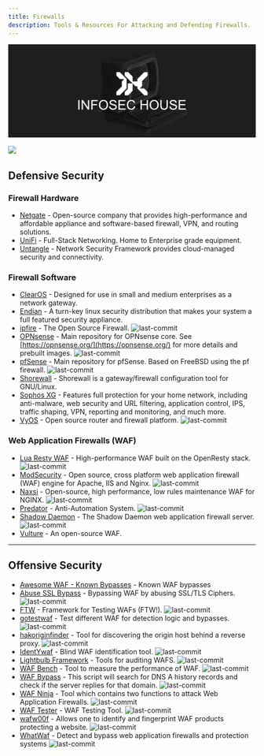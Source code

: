 ```yaml
---
title: Firewalls
description: Tools & Resources For Attacking and Defending Firewalls.
---
```


![](/assets/headers/header-logo.png)

![](https://img.shields.io/badge/Tools%20%26%20Resources%20Available-30-757575?style=for-the-badge)


## Defensive Security

### Firewall Hardware

* [Netgate](https://shop.netgate.com/) - Open-source company that provides high-performance and affordable appliance and software-based firewall, VPN, and routing solutions.
* [UniFi](https://www.ui.com/) - Full-Stack Networking. Home to Enterprise grade equipment. 
* [Untangle](https://www.untangle.com/untangle-ng-firewall/appliances/) - Network Security Framework provides cloud-managed security and connectivity. 


### Firewall Software

* [ClearOS](https://github.com/pfsense/pfsense) - Designed for use in small and medium enterprises as a network gateway. 
* [Endian](https://sourceforge.net/projects/efw/) - A turn-key linux security distribution that makes your system a full featured security appliance. 
* [ipfire](https://github.com/ipfire/ipfire-2.x) - The Open Source Firewall. ![last-commit](https://img.shields.io/github/last-commit/ipfire/ipfire-2.x?style=flat)
* [OPNsense](https://github.com/opnsense/core) - Main repository for OPNsense core. See [https://opnsense.org/](https://opnsense.org/) for more details and prebuilt images. ![last-commit](https://img.shields.io/github/last-commit/opnsense/core?style=flat)
* [pfSense](https://github.com/pfsense/pfsense) - Main repository for pfSense. Based on FreeBSD using the pf firewall. ![last-commit](https://img.shields.io/github/last-commit/pfsense/pfsense?style=flat)
* [Shorewall](https://shorewall.org/) - Shorewall is a gateway/firewall configuration tool for GNU/Linux. 
* [Sophos XG](https://www.sophos.com/en-us/products/free-tools/sophos-xg-firewall-home-edition.aspx) - Features full protection for your home network, including anti-malware, web security and URL filtering, application control, IPS, traffic shaping, VPN, reporting and monitoring, and much more. 
* [VyOS](https://github.com/vyos/vyos-build) - Open source router and firewall platform. ![last-commit](https://img.shields.io/github/last-commit/vyos/vyos-build?style=flat)


### Web Application Firewalls (WAF)

* [Lua Resty WAF](https://github.com/p0pr0ck5/lua-resty-waf) - High-performance WAF built on the OpenResty stack. ![last-commit](https://img.shields.io/github/last-commit/p0pr0ck5/lua-resty-waf?style=flat)
* [ModSecurity](https://github.com/SpiderLabs/ModSecurity) - Open source, cross platform web application firewall (WAF) engine for Apache, IIS and Nginx. ![last-commit](https://img.shields.io/github/last-commit/SpiderLabs/ModSecurity?style=flat)
* [Naxsi](https://github.com/nbs-system/naxsi) - Open-source, high performance, low rules maintenance WAF for NGINX. ![last-commit](https://img.shields.io/github/last-commit/nbs-system/naxsi?style=flat)
* [Predator](https://github.com/s0md3v/Predator) - Anti-Automation System. ![last-commit](https://img.shields.io/github/last-commit/s0md3v/Predator?style=flat)
* [Shadow Daemon](https://github.com/zecure/shadowd) - The Shadow Daemon web application firewall server. ![last-commit](https://img.shields.io/github/last-commit/zecure/shadowd?style=flat)
* [Vulture](https://www.vultureproject.org/) - An open-source WAF. 

---

## Offensive Security

* [Awesome WAF - Known Bypasses](https://github.com/0xInfection/Awesome-WAF#known-bypasses) - Known WAF bypasses 
* [Abuse SSL Bypass](https://github.com/LandGrey/abuse-ssl-bypass-waf) - Bypassing WAF by abusing SSL/TLS Ciphers. ![last-commit](https://img.shields.io/github/last-commit/LandGrey/abuse-ssl-bypass-waf?style=flat)
* [FTW](https://github.com/coreruleset/ftw) - Framework for Testing WAFs (FTW!). ![last-commit](https://img.shields.io/github/last-commit/coreruleset/ftw?style=flat)
* [gotestwaf](https://github.com/wallarm/gotestwaf) - Test different WAF for detection logic and bypasses. ![last-commit](https://img.shields.io/github/last-commit/wallarm/gotestwaf?style=flat)
* [hakoriginfinder](https://github.com/hakluke/hakoriginfinder) - Tool for discovering the origin host behind a reverse proxy. ![last-commit](https://img.shields.io/github/last-commit/hakluke/hakoriginfinder?style=flat)
* [IdentYwaf](https://github.com/stamparm/identywaf) - Blind WAF identification tool. ![last-commit](https://img.shields.io/github/last-commit/stamparm/identywaf?style=flat)
* [Lightbulb Framework](https://github.com/lightbulb-framework/lightbulb-framework) - Tools for auditing WAFS. ![last-commit](https://img.shields.io/github/last-commit/lightbulb-framework/lightbulb-framework?style=flat)
* [WAF Bench](https://github.com/microsoft/wafbench) - Tool to measure the performance of WAF. ![last-commit](https://img.shields.io/github/last-commit/microsoft/wafbench?style=flat)
* [WAF Bypass](https://github.com/vincentcox/bypass-firewalls-by-DNS-history) - This script will search for DNS A history records and check if the server replies for that domain. ![last-commit](https://img.shields.io/github/last-commit/vincentcox/bypass-firewalls-by-DNS-history?style=flat)
* [WAF Ninja](https://github.com/khalilbijjou/wafninja) - Tool which contains two functions to attack Web Application Firewalls. ![last-commit](https://img.shields.io/github/last-commit/khalilbijjou/wafninja?style=flat)
* [WAF Tester](https://github.com/Raz0r/waftester) - WAF Testing Tool. ![last-commit](https://img.shields.io/github/last-commit/Raz0r/waftester?style=flat)
* [wafw00f](https://github.com/EnableSecurity/wafw00f) - Allows one to identify and fingerprint WAF products protecting a website. ![last-commit](https://img.shields.io/github/last-commit/EnableSecurity/wafw00f?style=flat)
* [WhatWaf](https://github.com/Ekultek/WhatWaf) - Detect and bypass web application firewalls and protection systems ![last-commit](https://img.shields.io/github/last-commit/Ekultek/WhatWaf?style=flat)